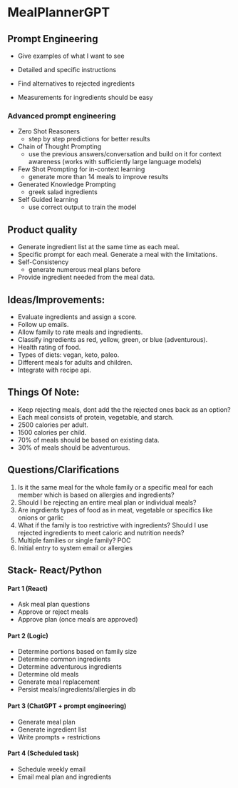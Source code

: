 # MealPlannerGPT

## Prompt Engineering

- Give examples of what I want to see
- Detailed and specific instructions

- Find alternatives to rejected ingredients
- Measurements for ingredients should be easy

### Advanced prompt engineering

- Zero Shot Reasoners
  - step by step predictions for better results
- Chain of Thought Prompting
  - use the previous answers/conversation and build on it for context awareness (works with sufficiently large language models)
- Few Shot Prompting for in-context learning
  - generate more than 14 meals to improve results
- Generated Knowledge Prompting
  - greek salad ingredients
- Self Guided learning
  - use correct output to train the model

## Product quality

- Generate ingredient list at the same time as each meal.
- Specific prompt for each meal. Generate a meal with the limitations.
- Self-Consistency
  - generate numerous meal plans before
- Provide ingredient needed from the meal data.

## Ideas/Improvements:

- Evaluate ingredients and assign a score.
- Follow up emails.
- Allow family to rate meals and ingredients.
- Classify ingredients as red, yellow, green, or blue (adventurous).
- Health rating of food.
- Types of diets: vegan, keto, paleo.
- Different meals for adults and children.
- Integrate with recipe api.

## Things Of Note:

- Keep rejecting meals, dont add the the rejected ones back as an option?
- Each meal consists of protein, vegetable, and starch.
- 2500 calories per adult.
- 1500 calories per child.
- 70% of meals should be based on existing data.
- 30% of meals should be adventurous.

## Questions/Clarifications

1. Is it the same meal for the whole family or a specific meal for each member which is based on allergies and ingredients?
2. Should I be rejecting an entire meal plan or individual meals?
3. Are ingrdients types of food as in meat, vegetable or specifics like onions or garlic
4. What if the family is too restrictive with ingredients? Should I use rejected ingredients to meet caloric and nutrition needs?
5. Multiple families or single family? POC
6. Initial entry to system email or allergies

## Stack- React/Python

#### Part 1 (React)

- Ask meal plan questions
- Approve or reject meals
- Approve plan (once meals are approved)

#### Part 2 (Logic)

- Determine portions based on family size
- Determine common ingredients
- Determine adventurous ingredients
- Determine old meals
- Generate meal replacement
- Persist meals/ingredients/allergies in db

#### Part 3 (ChatGPT + prompt engineering)

- Generate meal plan
- Generate ingredient list
- Write prompts + restrictions

#### Part 4 (Scheduled task)

- Schedule weekly email
- Email meal plan and ingredients

